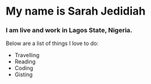 # My name is Sarah Jedidiah
### I am live and work in Lagos State, Nigeria. 
Below are a list of things I love to do: 
* Travelling
* Reading
* Coding
* Gisting 